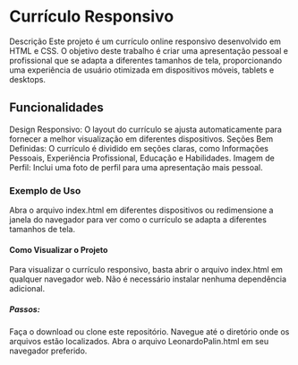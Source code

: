 # **Currículo Responsivo**
Descrição
Este projeto é um currículo online responsivo desenvolvido em HTML e CSS. O objetivo deste trabalho é criar uma apresentação pessoal e profissional que se adapta a diferentes tamanhos de tela, proporcionando uma experiência de usuário otimizada em dispositivos móveis, tablets e desktops.


## **Funcionalidades**
Design Responsivo: O layout do currículo se ajusta automaticamente para fornecer a melhor visualização em diferentes dispositivos.
Seções Bem Definidas: O currículo é dividido em seções claras, como Informações Pessoais, Experiência Profissional, Educação e Habilidades.
Imagem de Perfil: Inclui uma foto de perfil para uma apresentação mais pessoal.

### **Exemplo de Uso**
Abra o arquivo index.html em diferentes dispositivos ou redimensione a janela do navegador para ver como o currículo se adapta a diferentes tamanhos de tela.


#### **Como Visualizar o Projeto**
Para visualizar o currículo responsivo, basta abrir o arquivo index.html em qualquer navegador web. Não é necessário instalar nenhuma dependência adicional.

##### **Passos:**
Faça o download ou clone este repositório.
Navegue até o diretório onde os arquivos estão localizados.
Abra o arquivo LeonardoPalin.html em seu navegador preferido.
